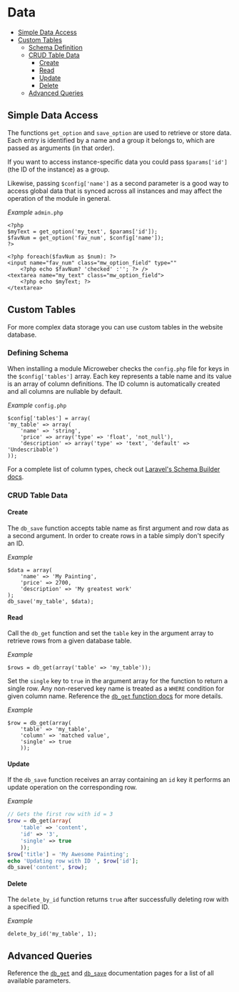 # Data

* [Simple Data Access](#simple)
* [Custom Tables](#custom)
  * [Schema Definition](#custom-schema)
  * [CRUD Table Data](#crud)
     * [Create](#crud-create)
     * [Read](#crud-read)
     * [Update](#crud-update)
     * [Delete](#crud-delete)
  * [Advanced Queries](#advanced)

## <a name="simple"></a> Simple Data Access
The functions `get_option` and `save_option` are used to retrieve or store data.
Each entry is identified by a name and a group it belongs to, which are passed as arguments (in that order).

If you want to access instance-specific data you could pass `$params['id']` (the ID of the instance) as a group.

Likewise, passing `$config['name']` as a second parameter is a good way to access global data that is synced across all instances and may affect the operation of the module in general.

*Example* `admin.php`
```
<?php
$myText = get_option('my_text', $params['id']);
$favNum = get_option('fav_num', $config['name']);
?>

<?php foreach($favNum as $num): ?>
<input name="fav_num" class="mw_option_field" type=""
	<?php echo $favNum? 'checked' :''; ?> />
<textarea name="my_text" class="mw_option_field">
	<?php echo $myText; ?>
</textarea>
```

## <a name="custom"></a> Custom Tables

For more complex data storage you can use custom tables in the website database.

### <a name="custom-schema"></a> Defining Schema
When installing a module Microweber checks the `config.php` file for keys in the `$config['tables']` array.
Each key represents a table name and its value is an array of column definitions.
The ID column is automatically created and all columns are nullable by default.

*Example* `config.php`
```
$config['tables'] = array(
'my_table' => array(
	'name' => 'string',
	'price' => array('type' => 'float', 'not_null'),
	'description' => array('type' => 'text', 'default' => 'Undescribable')
));
```

For a complete list of column types, check out [Laravel's Schema Builder docs](http://laravel.com/docs/master/schema#adding-columns).

### <a name="crud"></a> CRUD Table Data
#### <a name="crud-create"></a> Create
The `db_save` function accepts table name as first argument and row data as a second argument. In order to create rows in a table simply don't specify an ID.

*Example*
```
$data = array(
	'name' => 'My Painting',
	'price' => 2700,
	'description' => 'My greatest work'
);
db_save('my_table', $data);
```

#### <a name="crud-read"></a> Read
Call the `db_get` function and set the `table` key in the argument array to retrieve rows from a given database table.

*Example*
```
$rows = db_get(array('table' => 'my_table'));
```

Set the `single` key to `true` in the argument array for the function to return a single row.
Any non-reserved key name is treated as a `WHERE` condition for given column name. Reference the [`db_get` function docs](../functions/db_get.md) for more details.

*Example*
```
$row = db_get(array(
	'table' => 'my_table',
	'column' => 'matched value',
	'single' => true
	));
```

#### <a name="crud-update"></a> Update
If the `db_save` function receives an array containing an `id` key it performs an update operation on the corresponding row.

*Example*
```php
// Gets the first row with id = 3
$row = db_get(array(
	'table' => 'content',
	'id' => '3',
	'single' => true
	));
$row['title'] = 'My Awesome Painting';
echo 'Updating row with ID ', $row['id'];
db_save('content', $row);
```

#### <a name="crud-delete"></a> Delete
The `delete_by_id` function returns `true` after successfully deleting row with a specified ID.

*Example*
```
delete_by_id('my_table', 1);
```

## <a name="advanced"></a> Advanced Queries
Reference the [`db_get`](../functions/db_get.md) and [`db_save`](../functions/db_save.md) documentation pages for a list of all available parameters.